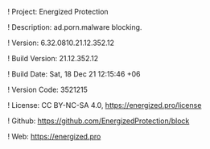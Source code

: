 ! Project: Energized Protection

! Description: ad.porn.malware blocking.

! Version: 6.32.0810.21.12.352.12

! Build Version: 21.12.352.12

! Build Date: Sat, 18 Dec 21 12:15:46 +06

! Version Code: 3521215

! License: CC BY-NC-SA 4.0, https://energized.pro/license

! Github: https://github.com/EnergizedProtection/block

! Web: https://energized.pro
